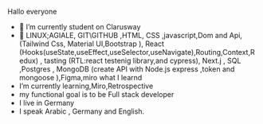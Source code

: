 Hallo everyone

- 🔭 I’m currently student on Clarusway
- 🌱 LINUX;AGIALE, GIT\GITHUB ,HTML, CSS ,javascript,Dom and Api,(Tailwind Css, Material UI,Bootstrap  ), React (Hooks(useState,useEffect,useSelector,useNavigate),Routing,Context,Redux) , tasting (RTL:react testenig library,and cypress), Next.j , SQL ,Postgres , MongoDB (create API with Node.js express ,token  and mongoose ),Figma,miro what I learnd
- I’m currently learning,Miro,Retrospective
- my functional goal is to be Full stack developer
- I live in Germany
- I speak Arabic , Germany and English.
  
